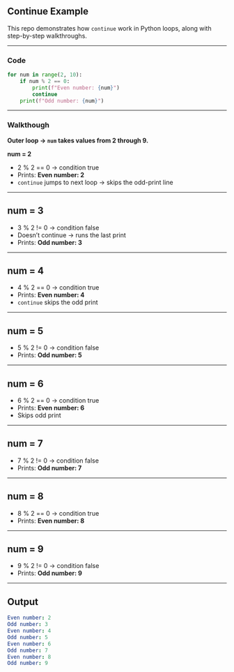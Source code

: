 ## Continue Example

This repo demonstrates how `continue` work in Python loops, along with step-by-step walkthroughs.

---

### Code
```python
for num in range(2, 10):
    if num % 2 == 0:
        print(f"Even number: {num}")
        continue
    print(f"Odd number: {num}")
```
---

### Walkthough

**Outer loop → `num` takes values from 2 through 9.**

**num = 2**
- 2 % 2 == 0 → condition true  
- Prints: **Even number: 2**  
- `continue` jumps to next loop → skips the odd-print line  

---

## num = 3
- 3 % 2 != 0 → condition false  
- Doesn’t continue → runs the last print  
- Prints: **Odd number: 3**  

---

## num = 4
- 4 % 2 == 0 → condition true  
- Prints: **Even number: 4**  
- `continue` skips the odd print  

---

## num = 5
- 5 % 2 != 0 → condition false  
- Prints: **Odd number: 5**  

---

## num = 6
- 6 % 2 == 0 → condition true  
- Prints: **Even number: 6**  
- Skips odd print  

---

## num = 7
- 7 % 2 != 0 → condition false  
- Prints: **Odd number: 7**  

---

## num = 8
- 8 % 2 == 0 → condition true  
- Prints: **Even number: 8**  

---

## num = 9
- 9 % 2 != 0 → condition false  
- Prints: **Odd number: 9**

----

## Output
```yaml
Even number: 2
Odd number: 3
Even number: 4
Odd number: 5
Even number: 6
Odd number: 7
Even number: 8
Odd number: 9
```

